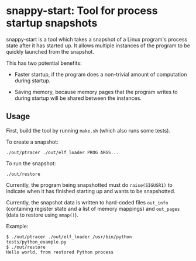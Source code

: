 
# snappy-start: Tool for process startup snapshots

snappy-start is a tool which takes a snapshot of a Linux program's process
state after it has started up.  It allows multiple instances of the program
to be quickly launched from the snapshot.

This has two potential benefits:

* Faster startup, if the program does a non-trivial amount of computation
  during startup.

* Saving memory, because memory pages that the program writes to during
  startup will be shared between the instances.


## Usage

First, build the tool by running `make.sh` (which also runs some tests).

To create a snapshot:

```
./out/ptracer ./out/elf_loader PROG ARGS...
```

To run the snapshot:

```
./out/restore
```

Currently, the program being snapshotted must do `raise(SIGUSR1)` to
indicate when it has finished starting up and wants to be snapshotted.

Currently, the snapshot data is written to hard-coded files `out_info`
(containing register state and a list of memory mappings) and `out_pages`
(data to restore using `mmap()`).

Example:

```
$ ./out/ptracer ./out/elf_loader /usr/bin/python tests/python_example.py
$ ./out/restore
Hello world, from restored Python process
```
